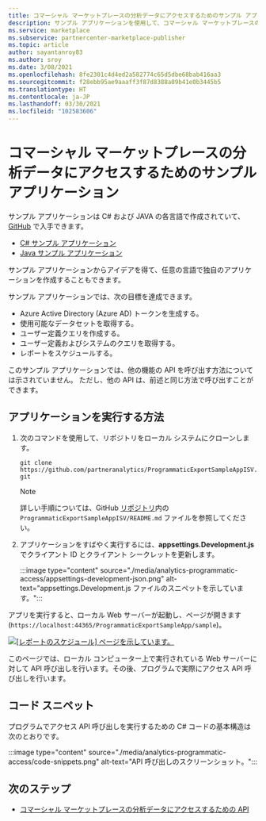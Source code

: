 ```yaml
---
title: コマーシャル マーケットプレースの分析データにアクセスするためのサンプル アプリケーション
description: サンプル アプリケーションを使用して、コマーシャル マーケットプレースの独自の分析アプリケーションを作成します。
ms.service: marketplace
ms.subservice: partnercenter-marketplace-publisher
ms.topic: article
author: sayantanroy83
ms.author: sroy
ms.date: 3/08/2021
ms.openlocfilehash: 8fe2301c4d4ed2a582774c65d5dbe68bab416aa3
ms.sourcegitcommit: f28ebb95ae9aaaff3f87d8388a09b41e0b3445b5
ms.translationtype: HT
ms.contentlocale: ja-JP
ms.lasthandoff: 03/30/2021
ms.locfileid: "102583606"
---
```

# <a name="sample-application-for-accessing-commercial-marketplace-analytics-data"></a>コマーシャル マーケットプレースの分析データにアクセスするためのサンプル アプリケーション

サンプル アプリケーションは C# および JAVA の各言語で作成されていて、[GitHub](https://github.com/partneranalytics) で入手できます。

- [C# サンプル アプリケーション](https://github.com/partneranalytics/ProgrammaticExportSampleAppISV)
- [Java サンプル アプリケーション](https://github.com/partneranalytics/ProgrammaticExportSampleAppISV_Java)

サンプル アプリケーションからアイデアを得て、任意の言語で独自のアプリケーションを作成することもできます。

サンプル アプリケーションでは、次の目標を達成できます。

- Azure Active Directory (Azure AD) トークンを生成する。
- 使用可能なデータセットを取得する。
- ユーザー定義クエリを作成する。
- ユーザー定義およびシステムのクエリを取得する。
- レポートをスケジュールする。

このサンプル アプリケーションでは、他の機能の API を呼び出す方法については示されていません。 ただし、他の API は、前述と同じ方法で呼び出すことができます。

## <a name="how-to-run-the-application"></a>アプリケーションを実行する方法

1. 次のコマンドを使用して、リポジトリをローカル システムにクローンします。

    `git clone https://github.com/partneranalytics/ProgrammaticExportSampleAppISV.git`

    > [!NOTE]
    > 詳しい手順については、GitHub [リポジトリ](https://github.com/partneranalytics/ProgrammaticExportSampleAppISV.git)内の `ProgrammaticExportSampleAppISV/README.md` ファイルを参照してください。

1. アプリケーションをすばやく実行するには、**appsettings.Development.js** でクライアント ID とクライアント シークレットを更新します。

    :::image type="content" source="./media/analytics-programmatic-access/appsettings-development-json.png" alt-text="appsettings.Development.js ファイルのスニペットを示しています。":::

アプリを実行すると、ローカル Web サーバーが起動し、ページが開きます (`https://localhost:44365/ProgrammaticExportSampleApp/sample`)。

[![[レポートの​​スケジュール] ページを示しています。](./media/analytics-programmatic-access/schedule-report.png)](./media/analytics-programmatic-access/schedule-report.png#lightbox)

このページでは、ローカル コンピューター上で実行されている Web サーバーに対して API 呼び出しを行います。その後、プログラムで実際にアクセス API 呼び出しを行います。

## <a name="code-snippets"></a>コード スニペット

プログラムでアクセス API 呼び出しを実行するための C# コードの基本構造は次のとおりです。

:::image type="content" source="./media/analytics-programmatic-access/code-snippets.png" alt-text="API 呼び出しのスクリーンショット。":::

## <a name="next-steps"></a>次のステップ

- [コマーシャル マーケットプレースの分析データにアクセスするための API](analytics-available-apis.md)
